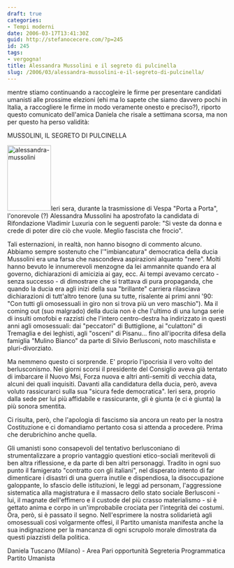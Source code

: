 ```yaml
---
draft: true
categories:
- Tempi moderni
date: 2006-03-17T13:41:30Z
guid: http://stefanocecere.com/?p=245
id: 245
tags:
- vergogna!
title: Alessandra Mussolini e il segreto di pulcinella
slug: /2006/03/alessandra-mussolini-e-il-segreto-di-pulcinella/
---
```


mentre stiamo continuando a raccogleire le firme per presentare candidati umanisti alle prossime elezioni (ehi ma lo sapete che siamo davvero pochi in Italia, a raccogliere le firme in modo veramente onesto e preciso?), riporto questo comunicato dell'amica Daniela che risale a settimana scorsa, ma non per questo ha perso validità:

MUSSOLINI, IL SEGRETO DI PULCINELLA

<img src="http://stefanocecere.com/wp-content/uploads/sites/3/2006/03/alessandra-mussolini.jpg" alt="alessandra-mussolini" width="100" height="150" class="alignleft size-full wp-image-5476" />Ieri sera, durante la trasmissione di Vespa "Porta a Porta", l'onorevole (?) Alessandra Mussolini ha apostrofato la candidata di Rifondazione Vladimir Luxuria con le seguenti parole: "Si veste da donna e crede di poter dire ciò che vuole. Meglio fascista che frocio".
  
Tali esternazioni, in realtà, non hanno bisogno di commento alcuno. Abbiamo sempre sostenuto che l'"imbiancatura" democratica della ducia Mussolini era una farsa che nascondeva aspirazioni alquanto "nere". Molti hanno bevuto le innumerevoli menzogne da lei ammannite quando era al governo, dichiarazioni di amicizia ai gay, ecc. Ai tempi avevamo cercato - senza successo - di dimostrare che si trattava di pura propaganda, che quando la ducia era agli inizi della sua "brillante" carriera rilasciava dichiarazioni di tutt'altro tenore (una su tutte, risalente ai primi anni '90: "Con tutti gli omosessuali in giro non si trova più un vero maschio"). Ma il coming out (suo malgrado) della ducia non è che l'ultimo di una lunga serie di insulti omofobi e razzisti che l'intero centro-destra ha indirizzato in questi anni agli omosessuali: dai "peccatori" di Buttiglione, ai "culattoni" di Tremaglia e dei leghisti, agli "osceni" di Pisanu… fino all'ipocrita difesa della famiglia "Mulino Bianco" da parte di Silvio Berlusconi, noto maschilista e pluri-divorziato.
  
Ma nemmeno questo ci sorprende. E' proprio l'ipocrisia il vero volto del berlusconismo. Nei giorni scorsi il presidente del Consiglio aveva già tentato di imbarcare il Nuovo Msi, Forza nuova e altri anti-semiti di vecchia data, alcuni dei quali inquisiti. Davanti alla candidatura della ducia, però, aveva voluto rassicurarci sulla sua "sicura fede democratica". Ieri sera, proprio dalla sede per lui più affidabile e rassicurante, gli è giunta (e ci è giunta) la più sonora smentita.
  
Ci risulta, però, che l'apologia di fascismo sia ancora un reato per la nostra Costituzione e ci domandiamo pertanto cosa si attenda a procedere. Prima che derubrichino anche quella.
  
Gli umanisti sono consapevoli del tentativo berlusconiano di strumentalizzare a proprio vantaggio questioni etico-sociali meritevoli di ben altra riflessione, e da parte di ben altri personaggi. Tradito in ogni suo punto il famigerato "contratto con gli italiani", nel disperato intento di far dimenticare i disastri di una guerra inutile e dispendiosa, la disoccupazione galoppante, lo sfascio delle istituzioni, le leggi ad personam, l'aggressione sistematica alla magistratura e il massacro dello stato sociale Berlusconi - lui, il magnate dell'effimero e il custode del più crasso materialismo - si è gettato anima e corpo in un'improbabile crociata per l'integrità dei costumi. Ora, però, si è passato il segno. Nell'esprimere la nostra solidarietà agli omosessuali così volgarmente offesi, il Partito umanista manifesta anche la sua indignazione per la mancanza di ogni scrupolo morale dimostrata da questi piazzisti della politica.

Daniela Tuscano (Milano) - Area Pari opportunità Segreteria Programmatica Partito Umanista